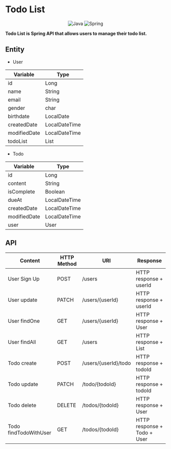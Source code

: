 # Todo List
<div align="center">
    <img src="https://img.shields.io/badge/java-%23ED8B00.svg?style=for-the-badge&logo=java&logoColor=white" alt="Java">
    <img src="https://img.shields.io/badge/spring-%236DB33F.svg?style=for-the-badge&logo=spring&logoColor=white" alt="Spring">
</div>

**Todo List is Spring API that allows users to manage their todo list.**

## Entity
- User

| Variable     | Type          |
|--------------|---------------|
| id           | Long          |
| name         | String        |
| email        | String        |
| gender       | char          |
| birthdate    | LocalDate     |
| createdDate  | LocalDateTime |
| modifiedDate | LocalDateTime |
| todoList     | List<Todo>    |

- Todo

| Variable     | Type          |
|--------------|---------------|
| id           | Long          |
| content      | String        |
| isComplete   | Boolean       |
| dueAt        | LocalDateTime |
| createdDate  | LocalDateTime |
| modifiedDate | LocalDateTime |
| user         | User          |

## API

| Content               | HTTP Method | URI                  | Response                    |
|-----------------------|-------------|----------------------|-----------------------------|
| User Sign Up          | POST        | /users               | HTTP response + userId      |
| User update           | PATCH       | /users/{userId}      | HTTP response + userId      |
| User findOne          | GET         | /users/{userId}      | HTTP response + User        |
| User findAll          | GET         | /users               | HTTP response + List<User>  |
| Todo create           | POST        | /users/{userId}/todo | HTTP response + todoId      |
| Todo update           | PATCH       | /todo/{todoId}       | HTTP response + todoId      |
| Todo delete           | DELETE      | /todos/{todoId}      | HTTP response + User        |
| Todo findTodoWithUser | GET         | /todos/{todoId}      | HTTP response + Todo + User |
